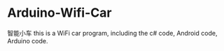 # Arduino-Wifi-Car
智能小车
this is a WiFi car program, including the c# code, Android code, Arduino code.
